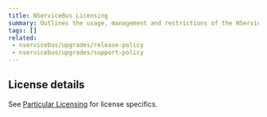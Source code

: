 ```yaml
---
title: NServiceBus Licensing
summary: Outlines the usage, management and restrictions of the NServiceBus license.
tags: []
related:
 - nservicebus/upgrades/release-policy
 - nservicebus/upgrades/support-policy
---
```


## License details

See [Particular Licensing](http://particular.net/licensing) for license specifics.
